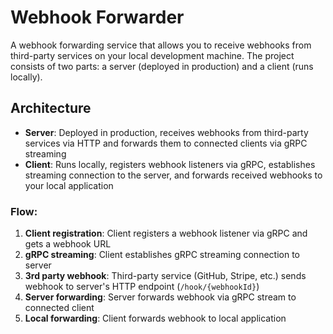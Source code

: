 # Webhook Forwarder

A webhook forwarding service that allows you to receive webhooks from third-party services on your local development machine. The project consists of two parts: a server (deployed in production) and a client (runs locally).

## Architecture

- **Server**: Deployed in production, receives webhooks from third-party services via HTTP and forwards them to connected clients via gRPC streaming
- **Client**: Runs locally, registers webhook listeners via gRPC, establishes streaming connection to the server, and forwards received webhooks to your local application

### Flow:
1. **Client registration**: Client registers a webhook listener via gRPC and gets a webhook URL
2. **gRPC streaming**: Client establishes gRPC streaming connection to server
3. **3rd party webhook**: Third-party service (GitHub, Stripe, etc.) sends webhook to server's HTTP endpoint (`/hook/{webhookId}`)
4. **Server forwarding**: Server forwards webhook via gRPC stream to connected client
5. **Local forwarding**: Client forwards webhook to local application
